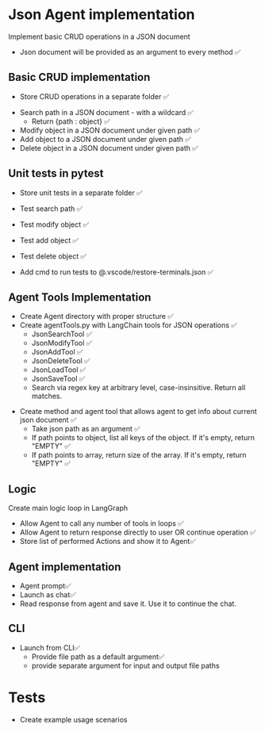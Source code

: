 # Json Agent implementation

Implement basic CRUD operations in a JSON document

+ Json document will be provided as an argument to every method ✅

## Basic CRUD implementation

* Store CRUD operations in a separate folder ✅

+ Search path in a JSON document - with a wildcard ✅
    - Return {path : object} ✅
+ Modify object in a JSON document under given path ✅
+ Add object to a JSON document under given path ✅
+ Delete object in a JSON document under given path ✅

## Unit tests in pytest

* Store unit tests in a separate folder ✅

+ Test search path ✅
+ Test modify object ✅
+ Test add object ✅
+ Test delete object ✅

+ Add cmd to run tests to @.vscode/restore-terminals.json ✅

## Agent Tools Implementation

* Create Agent directory with proper structure ✅
* Create agentTools.py with LangChain tools for JSON operations ✅
  - JsonSearchTool ✅
  - JsonModifyTool ✅
  - JsonAddTool ✅
  - JsonDeleteTool ✅
  - JsonLoadTool ✅
  - JsonSaveTool ✅
  - Search via regex key at arbitrary level, case-insinsitive. Return all matches.

- Create method and agent tool that allows agent to get info about current json document ✅
  - Take json path as an argument ✅
  - If path points to object, list all keys of the object. If it's empty, return "EMPTY" ✅
  - If path points to array, return size of the array. If it's empty, return "EMPTY" ✅

## Logic

Create main logic loop in LangGraph

* Allow Agent to call any number of tools in loops ✅
* Allow Agent to return response directly to user OR continue operation ✅
* Store list of performed Actions and show it to Agent✅

## Agent implementation

* Agent prompt✅
* Launch as chat✅
* Read response from agent and save it. Use it to continue the chat.

## CLI

* Launch from CLI✅
    - Provide file path as a default argument✅
    - provide separate argument for input and output file paths

# Tests

* Create example usage scenarios


